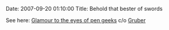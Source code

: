 Date: 2007-09-20 01:10:00
Title: Behold that bester of swords

See here: [Glamour to the eyes of pen geeks][] c/o [Gruber][]

  [Glamour to the eyes of pen geeks]: http://www.jetpens.com/advanced_search_result.php?keywords=pilot+g2
  [Gruber]: http://daringfireball.net/linked/2007/september#tue-11-jetpens
